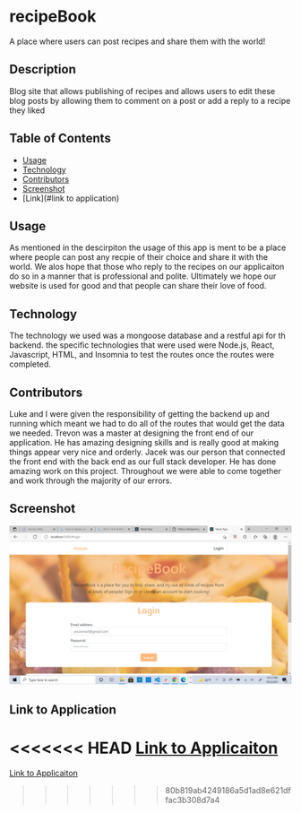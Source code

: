 # recipeBook
A place where users can post recipes and share them with the world!


## Description

Blog site that allows publishing of recipes and allows users to edit these blog posts by allowing them to comment on a post or add a reply to a recipe they liked


## Table of Contents

* [Usage](#usage)
* [Technology](#technology)
* [Contributors](#contribuors)
* [Screenshot](#screenshot)
* [Link](#link to application)

## Usage
As mentioned in the descirpiton the usage of this app is ment to be a place where people can post any recpie of their choice and share it with the world. We alos hope that those who reply to the recipes on our applicaiton do so in a manner that is professional and polite. Ultimately we hope our website is used for good and that people can share their love of food.

## Technology
The technology we used was a mongoose database and a restful api for th backend. the specific technologies that were used were Node.js, React, Javascript, HTML, and Insomnia to test the routes once the routes were completed.

## Contributors
Luke and I were given the responsibility of getting the backend up and running which meant we had to do all of the routes that would get the data we needed. Trevon was a master at designing the front end of our application. He has amazing designing skills and is really good at making things appear very nice and orderly. Jacek was our person that connected the front end with the back end as our full stack developer. He has done amazing work on this project. Throughout we were able to come together and work through the majority of our errors.

## Screenshot
<img src="./images/2021-10-03.png" />

## Link to Application
<<<<<<< HEAD
<a href="https://whispering-island-80418.herokuapp.com/">Link to Applicaiton</a>
=======
<a href="https://whispering-island-80418.herokuapp.com/">Link to Applicaiton</a>

>>>>>>> 80b819ab4249186a5d1ad8e621dffac3b308d7a4
